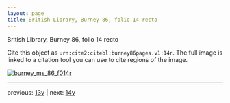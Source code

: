 ```yaml
---
layout: page
title: British Library, Burney 86, folio 14 recto
---
```


British Library, Burney 86, folio 14 recto

Cite this object as `urn:cite2:citebl:burney86pages.v1:14r`.  The full image is linked to a citation tool you can use to cite regions of the image.

[![burney_ms_86_f014r](http://www.homermultitext.org/iipsrv?IIIF=/project/homer/pyramidal/deepzoom/citebl/burney86imgs/v1/burney_ms_86_f014r.tif/full/800,/0/default.jpg)](http://www.homermultitext.org/ict2/?urn=urn:cite2:citebl:burney86imgs.v1:burney_ms_86_f014r) 

---

previous:  [13v](../13v/) | next: [14v](../14v/)